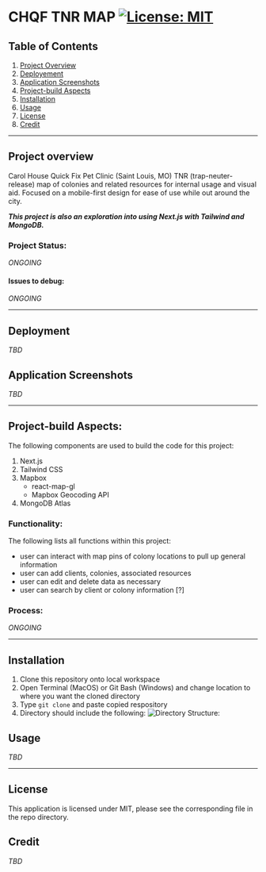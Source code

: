# CHQF TNR MAP  [![License: MIT](https://img.shields.io/badge/License-MIT-yellow.svg)](https://opensource.org/licenses/MIT)

## Table of Contents
1. [Project Overview](#Project-Overview)
2. [Deployement](#Deployement)
3. [Application Screenshots](#Application-Screenshots)
4. [Project-build Aspects](#Project-build-Aspects)
5. [Installation](#Installation)
6. [Usage](#Usage)
7. [License](#License)
8. [Credit](#Credit)
****

## Project overview

Carol House Quick Fix Pet Clinic (Saint Louis, MO) TNR (trap-neuter-release) map of colonies and related resources for internal usage and visual aid. Focused on a mobile-first design for ease of use while out around the city.

***This project is also an exploration into using Next.js with Tailwind and MongoDB.***

### Project Status:

*ONGOING*

#### Issues to debug:
*ONGOING*

****

## Deployment
*TBD*

## Application Screenshots
*TBD*

****


## Project-build Aspects:

The following components are used to build the code for this project:

1. Next.js
2. Tailwind CSS
3. Mapbox
    - react-map-gl
    - Mapbox Geocoding API
4. MongoDB Atlas

### Functionality:

The following lists all functions within this project:

* user can interact with map pins of colony locations to pull up general information
* user can add clients, colonies, associated resources
* user can edit and delete data as necessary
* user can search by client or colony information [?]

### Process:
*ONGOING*

****

## Installation

1. Clone this repository onto local workspace
2. Open Terminal (MacOS) or Git Bash (Windows) and change location to where you want the cloned directory
3. Type `git clone` and paste copied respository
4. Directory should include the following:
![Directory Structure:](./assets/images/dir-struc.png)

## Usage
*TBD*

****

## License

This application is licensed under MIT, please see the corresponding file in the repo directory.

## Credit
*TBD*